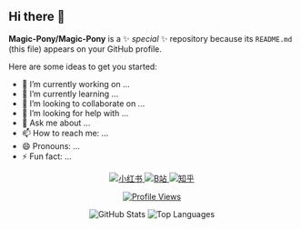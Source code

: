 ## Hi there 👋

**Magic-Pony/Magic-Pony** is a ✨ _special_ ✨ repository because its `README.md` (this file) appears on your GitHub profile.

Here are some ideas to get you started:

- 🔭 I’m currently working on ...
- 🌱 I’m currently learning ...
- 👯 I’m looking to collaborate on ...
- 🤔 I’m looking for help with ...
- 💬 Ask me about ...
- 📫 How to reach me: ...
- 😄 Pronouns: ...
- ⚡ Fun fact: ...

<p align="center">
  <!-- Social Media Links -->
  <a href="https://www.xiaohongshu.com/user/profile/637502c10000000023028519?m_source=pwa" target="_blank">
    <img src="https://img.shields.io/badge/rednote-小红书-%231677ff?style=flat" alt="小红书"/>
  </a>
  <a href="https://space.bilibili.com/85748556?spm_id_from=333.1007.0.0" target="_blank">
    <img src="https://img.shields.io/badge/bilibili-B站-%231677ff?style=flat" alt="B站"/>
  </a>
  <a href="https://www.zhihu.com/people/liu-chen-yang-48-73" target="_blank">
    <img src="https://img.shields.io/badge/zhihu-知乎-%231677ff?style=flat" alt="知乎"/>
  </a>
</p>

<p align="center">
  <!-- GitHub Profile Views -->
  <a href="https://komarev.com/ghpvc/?username=Magic-Pony&abbreviated=true" target="_blank">
    <img src="https://komarev.com/ghpvc/?username=Magic-Pony&abbreviated=true" alt="Profile Views"/>
  </a>
</p>

<p align="center">
  <!-- GitHub Stats Cards -->
  <img src="https://github-readme-stats.vercel.app/api?username=Magic-Pony&locale=cn&line_height=33&show_icons=true&hide=&theme=&rank_icon=percentile" alt="GitHub Stats"/>
  <img src="https://github-readme-stats.vercel.app/api/top-langs/?username=Magic-Pony&locale=cn&line_height=33&theme=&langs_count=5&layout=donut" alt="Top Languages"/>
</p>
